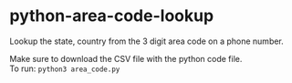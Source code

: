 # python-area-code-lookup
Lookup the state, country from the 3 digit area code on a phone number.

Make sure to download the CSV file with the python code file.<br>
To run: `python3 area_code.py`
